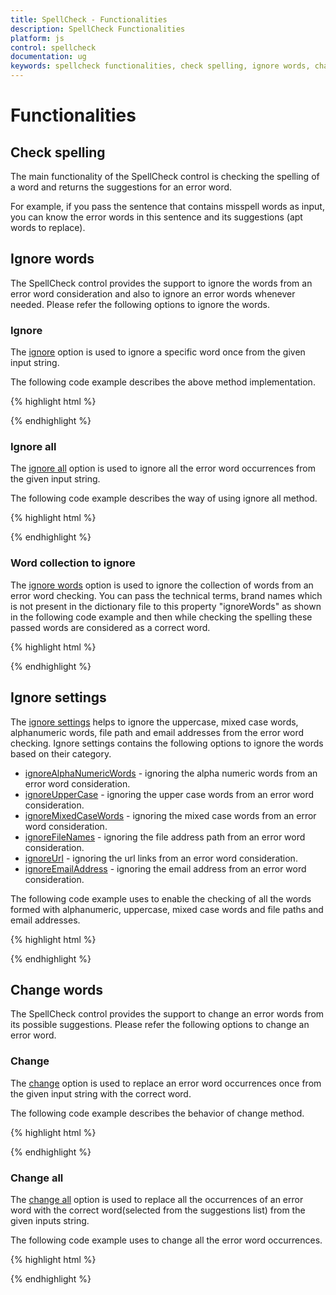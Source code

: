 ```yaml
---
title: SpellCheck - Functionalities
description: SpellCheck Functionalities
platform: js
control: spellcheck
documentation: ug
keywords: spellcheck functionalities, check spelling, ignore words, change words, change, ignore, ignore settings,
---
```

# Functionalities

## Check spelling

The main functionality of the SpellCheck control is checking the spelling of a word and returns the suggestions for an error word.

For example, if you pass the sentence that contains misspell words as input, you can know the error words in this sentence and its suggestions (apt words to replace).

## Ignore words

The SpellCheck control provides the support to ignore the words from an error word consideration and also to ignore an error words whenever needed. Please refer the following options to ignore the words.

### Ignore

The [ignore](/js/api/ejspellcheck#methods:ignore) option is used to ignore a specific word once from the given input string. 

The following code example describes the above method implementation.

{% highlight html %}

<div id="SpellCheck"></div> 
 
<script>
            var targetSentence = "The first textarea sampeel uses a dialog textarea to display the sampeel spell textarea errrors".

            $("#SpellCheck").ejSpellCheck({
                dictionarySettings: {
                    dictionaryUrl: "http://js.syncfusion.com/demos/ejservices/api/SpellCheck/GetWords",
                    customDictionaryUrl: "http://js.syncfusion.com/demos/ejservices/api/SpellCheck/GetCustomDictionary"
                }
            });
            var schObj = $("#SpellCheck").data("ejSpellCheck");
            schObj.ignore("textarea",targetSentence, null);
</script>

{% endhighlight %} 

### Ignore all

The [ignore all](/js/api/ejspellcheck#methods:ignoreall) option is used to ignore all the error word occurrences from the given input string.

The following code example describes the way of using ignore all method.

{% highlight html %}

<div id="SpellCheck"></div> 
 
<script>
            var targetSentence = "The first textarea sampeel uses a dialog textarea to display the sampeel spell textarea errrors".

            $("#SpellCheck").ejSpellCheck({
                dictionarySettings: {
                    dictionaryUrl: "http://js.syncfusion.com/demos/ejservices/api/SpellCheck/GetWords",
                    customDictionaryUrl: "http://js.syncfusion.com/demos/ejservices/api/SpellCheck/GetCustomDictionary"
                }
            });
            var schObj = $("#SpellCheck").data("ejSpellCheck");
            schObj.ignoreAll("textarea",targetSentence, null);
</script>

{% endhighlight %}

### Word collection to ignore

The [ignore words](/js/api/ejspellcheck#members:ignorewords) option is used to ignore the collection of words from an error word checking. You can pass the technical terms, brand names which is not present in the dictionary file to this property "ignoreWords" as shown in the following code example and then while checking the spelling these passed words are considered as a correct word.

{% highlight html %}

<div id="SpellCheck"></div>
    
<script type="text/javascript">
    $(function () {
            $("#SpellCheck").ejSpellCheck({                
                dictionarySettings: {
                    dictionaryUrl: "http://js.syncfusion.com/demos/ejservices/api/SpellCheck/CheckWords",
                    customDictionaryUrl: "http://js.syncfusion.com/demos/ejservices/api/SpellCheck/AddToDictionary"
                },
                ignoreWords:["Syncfusion", "JavaScript"]
            });
        });      

</script>

{% endhighlight %}

## Ignore settings

The [ignore settings](/js/api/ejspellcheck#members:ignoresettings) helps to ignore the uppercase, mixed case words, alphanumeric words, file path and email addresses from the error word checking. Ignore settings contains the following options to ignore the words based on their category.

* [ignoreAlphaNumericWords](/js/api/ejspellcheck#members:ignoresettings-ignorealphanumericwords) - ignoring the alpha numeric words from an error word consideration.
* [ignoreUpperCase](/js/api/ejspellcheck#members:ignoresettings-ignoreuppercase) - ignoring the upper case words from an error word consideration.
* [ignoreMixedCaseWords](/js/api/ejspellcheck#members:ignoresettings-ignoremixedcasewords) - ignoring the mixed case words from an error word consideration.
* [ignoreFileNames](/js/api/ejspellcheck#members:ignoresettings-ignorefilenames) - ignoring the file address path from an error word consideration.
* [ignoreUrl](/js/api/ejspellcheck#members:ignoresettings-ignoreurl) - ignoring the url links from an error word consideration.
* [ignoreEmailAddress]((/js/api/ejspellcheck#members:ignoresettings-ignoreemailaddress)) - ignoring the email address from an error word consideration.

The following code example uses to enable the checking of all the words formed with alphanumeric, uppercase, mixed case words and file paths and email addresses.  

{% highlight html %}

<div id="SpellCheck"></div>
    
<script type="text/javascript">
    $(function () {
            $("#SpellCheck").ejSpellCheck({                
                dictionarySettings: {
                    dictionaryUrl: "http://js.syncfusion.com/demos/ejservices/api/SpellCheck/CheckWords",
                    customDictionaryUrl: "http://js.syncfusion.com/demos/ejservices/api/SpellCheck/AddToDictionary"
                },
                ignoreSettings:{
                    ignoreAlphaNumericWords:false,
                    ignoreMixedCaseWords:false,
                    ignoreUpperCase:false,
                    ignoreUrl:false,
                    ignoreEmailAddress:false,
                    ignoreFileNames:false
                }
            });
        });      

</script>

{% endhighlight %}

## Change words

The SpellCheck control provides the support to change an error words from its possible suggestions. Please refer the following options to change an error word.

### Change

The [change](/js/api/ejspellcheck#methods:change) option is used to replace an error word occurrences once from the given input string with the correct word.

The following code example describes the behavior of change method.

{% highlight html %}

<div id="SpellCheck"></div> 
 
<script>
            var targetSentence = "The first textarea sampeel uses a dialog textarea to display the sampeel spell textarea errrors".

            $("#SpellCheck").ejSpellCheck({
                dictionarySettings: {
                    dictionaryUrl: "http://js.syncfusion.com/demos/ejservices/api/SpellCheck/GetWords",
                    customDictionaryUrl: "http://js.syncfusion.com/demos/ejservices/api/SpellCheck/GetCustomDictionary"
                }
            });
            var schObj = $("#SpellCheck").data("ejSpellCheck");
            schObj.change("textarea",targetSentence,"text area", null);

</script>

{% endhighlight %}

### Change all

The [change all](/js/api/ejspellcheck#methods:changeall) option is used to replace all the occurrences of an error word with the correct word(selected from the suggestions list) from the given inputs string.

The following code example uses to change all the error word occurrences.

{% highlight html %}

<div id="SpellCheck"></div> 
 
<script>
            var targetSentence = "The first textarea sampeel uses a dialog textarea to display the sampeel spell textarea errrors".

            $("#SpellCheck").ejSpellCheck({
                dictionarySettings: {
                    dictionaryUrl: "http://js.syncfusion.com/demos/ejservices/api/SpellCheck/GetWords",
                    customDictionaryUrl: "http://js.syncfusion.com/demos/ejservices/api/SpellCheck/GetCustomDictionary"
                }
            });
            var schObj = $("#SpellCheck").data("ejSpellCheck");
            schObj.changeAll("textarea",targetSentence,"text area", null);

</script>

{% endhighlight %}